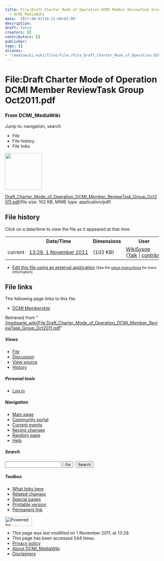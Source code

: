 ```yaml
---
title: File:Draft Charter Mode of Operation DCMI Member ReviewTask Group Oct2011.pdf
  - DCMI_MediaWiki
date: '2017-09-01T16:21:09+01:00'
description: 
draft: false
creators: []
contributors: []
publisher: 
tags: []
aliases:
- "/mediawiki_wiki/files/File:/File_Draft_Charter_Mode_of_Operation_DCMI_Member_ReviewTask_Group_Oct2011.pdf.html"
---
```


<a id="top"></a>
# File:Draft Charter Mode of Operation DCMI Member ReviewTask Group Oct2011.pdf

### From DCMI\_MediaWiki

Jump to: navigation, search
<!-- start content -->
- File
- File history
- File links

 [<img alt="" src="/skins/common/images/icons/fileicon-pdf.png" width="120" height="120">](/mediawiki_wiki/files/Draft_Charter_Mode_of_Operation_DCMI_Member_ReviewTask_Group_Oct2011.pdf)

[Draft\_Charter\_Mode\_of\_Operation\_DCMI\_Member\_ReviewTask\_Group\_Oct2011.pdf](/mediawiki_wiki/files/Draft_Charter_Mode_of_Operation_DCMI_Member_ReviewTask_Group_Oct2011.pdf)‎(file size: 102 KB, MIME type: application/pdf)

<!-- 
NewPP limit report
Preprocessor node count: 0/1000000
Post-expand include size: 0/2097152 bytes
Template argument size: 0/2097152 bytes
Expensive parser function count: 0/100
-->
## File history

Click on a date/time to view the file as it appeared at that time.

<table class="wikitable filehistory">
  <tr>
    <td></td>
    <th>Date/Time</th>
    <th>Dimensions</th>
    <th>User</th>
    <th>Comment</th>
  </tr>
  <tr>
    <td>current</td>
    <td class="filehistory-selected" style="white-space: nowrap;"><a href="/mediawiki_wiki/files/Draft_Charter_Mode_of_Operation_DCMI_Member_ReviewTask_Group_Oct2011.pdf">13:29, 1 November 2011</a></td>
    <td> <span style="white-space: nowrap;">(102 KB)</span>
    </td>
    <td>
      <a href="/index.php/User:WikiSysop" title="User:WikiSysop" class="mw-userlink">WikiSysop</a> <span style="white-space: nowrap;"> <span class="mw-usertoollinks">(<a href="/index.php?title=User_talk:WikiSysop&amp;action=edit&amp;redlink=1" class="new" title="User talk:WikiSysop (page does not exist)">Talk</a> | <a href="/index.php/Special:Contributions/WikiSysop" title="Special:Contributions/WikiSysop">contribs</a>)</span></span>
    </td>
    <td></td>
  </tr>
</table>

  

- [Edit this file using an external application](/index.php?title=File:Draft_Charter_Mode_of_Operation_DCMI_Member_ReviewTask_Group_Oct2011.pdf&action=edit&externaledit=true&mode=file "File:Draft Charter Mode of Operation DCMI Member ReviewTask Group Oct2011.pdf") <small>(See the <a href="http://www.mediawiki.org/wiki/Manual:External_editors" class="external text" rel="nofollow">setup instructions</a> for more information)</small>

## File links

The following page links to this file:

- [DCMI Membership](/index.php/DCMI_Membership "DCMI Membership")

Retrieved from " [/mediawiki_wiki/File:Draft\_Charter\_Mode\_of\_Operation\_DCMI\_Member\_ReviewTask\_Group\_Oct2011.pdf](/mediawiki_wiki/files/File:/File:Draft_Charter_Mode_of_Operation_DCMI_Member_ReviewTask_Group_Oct2011.pdf.html)"

<!-- end content -->

##### Views

- [File](/mediawiki_wiki/files/File:/File:Draft_Charter_Mode_of_Operation_DCMI_Member_ReviewTask_Group_Oct2011.pdf.html)
- [Discussion](/index.php?title=File_talk:Draft_Charter_Mode_of_Operation_DCMI_Member_ReviewTask_Group_Oct2011.pdf&action=edit&redlink=1 "Discussion about the content page [t]")
- [View source](/index.php?title=File:Draft_Charter_Mode_of_Operation_DCMI_Member_ReviewTask_Group_Oct2011.pdf&action=edit "This page is protected.
You can view its source [e]")
- [History](/index.php?title=File:Draft_Charter_Mode_of_Operation_DCMI_Member_ReviewTask_Group_Oct2011.pdf&action=history "Past revisions of this page [h]")

##### Personal tools

- [Log in](/index.php?title=Special:UserLogin&returnto=File:Draft_Charter_Mode_of_Operation_DCMI_Member_ReviewTask_Group_Oct2011.pdf "You are encouraged to log in; however, it is not mandatory [o]")

<script type="text/javascript"> if (window.isMSIE55) fixalpha(); </script>

##### Navigation

- [Main page](/index.php/Main_Page "Visit the main page [z]")
- [Community portal](/index.php/DCMI_MediaWiki:Community_portal "About the project, what you can do, where to find things")
- [Current events](/index.php/DCMI_MediaWiki:Current_events "Find background information on current events")
- [Recent changes](/index.php/Special:RecentChanges "The list of recent changes in the wiki [r]")
- [Random page](/index.php/Special:Random "Load a random page [x]")
- [Help](/index.php/Help:Contents "The place to find out")

##### <label for="searchInput">Search</label>

<form action="/index.php" id="searchform">
				<input type="hidden" name="title" value="Special:Search">
				<input id="searchInput" title="Search DCMI_MediaWiki" accesskey="f" type="search" name="search">
				<input type="submit" name="go" class="searchButton" id="searchGoButton" value="Go" title="Go to a page with this exact name if exists"> 
				<input type="submit" name="fulltext" class="searchButton" id="mw-searchButton" value="Search" title="Search the pages for this text">
			</form>

##### Toolbox

- [What links here](/index.php/Special:WhatLinksHere/File:Draft_Charter_Mode_of_Operation_DCMI_Member_ReviewTask_Group_Oct2011.pdf "List of all wiki pages that link here [j]")
- [Related changes](/index.php/Special:RecentChangesLinked/File:Draft_Charter_Mode_of_Operation_DCMI_Member_ReviewTask_Group_Oct2011.pdf "Recent changes in pages linked from this page [k]")
- [Special pages](/index.php/Special:SpecialPages "List of all special pages [q]")
- [Printable version](/index.php?title=File:Draft_Charter_Mode_of_Operation_DCMI_Member_ReviewTask_Group_Oct2011.pdf&printable=yes "Printable version of this page [p]")
- [Permanent link](/index.php?title=File:Draft_Charter_Mode_of_Operation_DCMI_Member_ReviewTask_Group_Oct2011.pdf&oldid=1555 "Permanent link to this revision of the page")

<!-- end of the left (by default at least) column -->

 [<img src="/skins/common/images/poweredby_mediawiki_88x31.png" height="31" width="88" alt="Powered by MediaWiki">](http://www.mediawiki.org/)

- This page was last modified on 1 November 2011, at 13:29.
- This page has been accessed 544 times.
- [Privacy policy](/index.php/DCMI_MediaWiki:Privacy_policy "DCMI MediaWiki:Privacy policy")
- [About DCMI\_MediaWiki](/index.php/DCMI_MediaWiki:About "DCMI MediaWiki:About")
- [Disclaimers](/index.php/DCMI_MediaWiki:General_disclaimer "DCMI MediaWiki:General disclaimer")

<script>if (window.runOnloadHook) runOnloadHook();</script><!-- Served in 0.561 secs. -->
